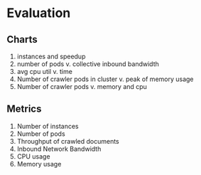 # Evaluation

## Charts

1. instances and speedup
1. number of pods v. collective inbound bandwidth
1. avg cpu util v. time
1. Number of crawler pods in cluster v. peak of memory usage
1. Number of crawler pods v. memory and cpu

## Metrics

1. Number of instances
1. Number of pods
1. Throughput of crawled documents
1. Inbound Network Bandwidth
1. CPU usage
1. Memory usage
